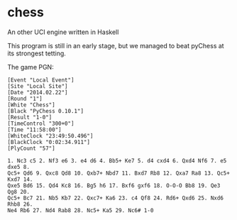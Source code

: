 chess
=====

An other UCI engine written in Haskell


This program is still in an early stage, but we managed to beat pyChess at its strongest tetting.

The game PGN:

~~~
[Event "Local Event"]
[Site "Local Site"]
[Date "2014.02.22"]
[Round "1"]
[White "Chess"]
[Black "PyChess 0.10.1"]
[Result "1-0"]
[TimeControl "300+0"]
[Time "11:58:00"]
[WhiteClock "23:49:50.496"]
[BlackClock "0:02:34.911"]
[PlyCount "57"]

1. Nc3 c5 2. Nf3 e6 3. e4 d6 4. Bb5+ Ke7 5. d4 cxd4 6. Qxd4 Nf6 7. e5 dxe5 8.
Qc5+ Qd6 9. Qxc8 Qd8 10. Qxb7+ Nbd7 11. Bxd7 Rb8 12. Qxa7 Ra8 13. Qc5+ Kxd7 14.
Qxe5 Bd6 15. Qd4 Kc8 16. Bg5 h6 17. Bxf6 gxf6 18. O-O-O Bb8 19. Qe3 Qg8 20.
Qc5+ Bc7 21. Nb5 Kb7 22. Qxc7+ Ka6 23. c4 Qf8 24. Rd6+ Qxd6 25. Nxd6 Rhb8 26.
Ne4 Rb6 27. Nd4 Rab8 28. Nc5+ Ka5 29. Nc6# 1-0
~~~
